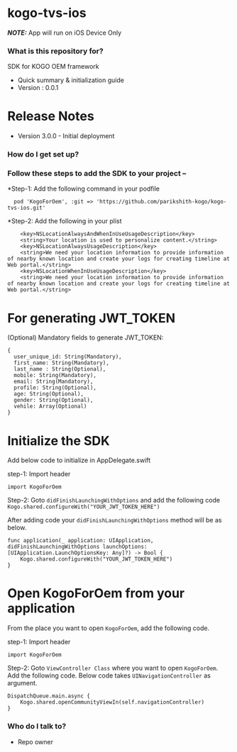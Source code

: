 # kogo-tvs-ios

**_NOTE:_** App will run on iOS Device Only

### What is this repository for? ###
SDK for KOGO OEM framework

* Quick summary & initialization guide
* Version : 0.0.1

# Release Notes # 
* Version 3.0.0 - Initial deployment

### How do I get set up? ###

### Follow these steps to add the SDK to your project –
*Step-1: Add the following command in your podfile

```
  pod 'KogoForOem', :git => 'https://github.com/parikshith-kogo/kogo-tvs-ios.git'
```

*Step-2: Add the following in your plist
```
    <key>NSLocationAlwaysAndWhenInUseUsageDescription</key>
    <string>Your location is used to personalize content.</string>
    <key>NSLocationAlwaysUsageDescription</key>
    <string>We need your location information to provide information of nearby known location and create your logs for creating timeline at Web portal.</string>
    <key>NSLocationWhenInUseUsageDescription</key>
    <string>We need your location information to provide information of nearby known location and create your logs for creating timeline at Web portal.</string>
```

# For generating JWT_TOKEN

(Optional) Mandatory fields to generate JWT_TOKEN:
```
{
  user_unique_id: String(Mandatory),
  first_name: String(Mandatory),
  last_name : String(Optional),
  mobile: String(Mandatory),
  email: String(Mandatory),
  profile: String(Optional),
  age: String(Optional),
  gender: String(Optional),
  vehile: Array(Optional)
}
```

# Initialize the SDK
Add below code to initialize in AppDelegate.swift

step-1: Import header
```
import KogoForOem
```

Step-2: Goto `didFinishLaunchingWithOptions` and add the following code `Kogo.shared.configureWith("YOUR_JWT_TOKEN_HERE")`

After adding code your `didFinishLaunchingWithOptions` method will be as below.
```
func application(_ application: UIApplication, didFinishLaunchingWithOptions launchOptions: [UIApplication.LaunchOptionsKey: Any]?) -> Bool {
    Kogo.shared.configureWith("YOUR_JWT_TOKEN_HERE")
}

```

# Open KogoForOem from your application #
From the place you want to open `KogoForOem`, add the following code.

step-1: Import header
```
import KogoForOem
```

Step-2: Goto `ViewController Class` where you want to open `KogoForOem`.
Add the following code. Below code takes `UINavigationController` as argument.
```
DispatchQueue.main.async {
    Kogo.shared.openCommunityViewIn(self.navigationController)
}
```

### Who do I talk to? ###

* Repo owner

